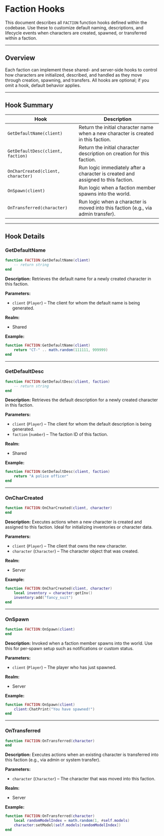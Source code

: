 # Faction Hooks

This document describes all `FACTION` function hooks defined within the codebase. Use these to customize default naming, descriptions, and lifecycle events when characters are created, spawned, or transferred within a faction.

---
## Overview

Each faction can implement these shared- and server-side hooks to control how characters are initialized, described, and handled as they move through creation, spawning, and transfers. All hooks are optional; if you omit a hook, default behavior applies.

---
## Hook Summary

| Hook                       | Description                                                                        |
|----------------------------|------------------------------------------------------------------------------------|
| `GetDefaultName(client)`   | Return the initial character name when a new character is created in this faction. |
| `GetDefaultDesc(client, faction)` | Return the initial character description on creation for this faction.      |
| `OnCharCreated(client, character)` | Run logic immediately after a character is created and assigned to this faction. |
| `OnSpawn(client)`          | Run logic when a faction member spawns into the world.                             |
| `OnTransferred(character)` | Run logic when a character is moved into this faction (e.g., via admin transfer). |

---
## Hook Details

### GetDefaultName

```lua
function FACTION:GetDefaultName(client)
    -- return string
end
````

**Description:**
Retrieves the default name for a newly created character in this faction.

**Parameters:**

* `client` (`Player`) – The client for whom the default name is being generated.

**Realm:**

* Shared

**Example:**

```lua
function FACTION:GetDefaultName(client)
    return "CT-" .. math.random(111111, 999999)
end
```

---
### GetDefaultDesc

```lua
function FACTION:GetDefaultDesc(client, faction)
    -- return string
end
```

**Description:**
Retrieves the default description for a newly created character in this faction.

**Parameters:**

* `client` (`Player`) – The client for whom the default description is being generated.
* `faction` (`number`) – The faction ID of this faction.

**Realm:**

* Shared

**Example:**

```lua
function FACTION:GetDefaultDesc(client, faction)
    return "A police officer"
end
```

---
### OnCharCreated

```lua
function FACTION:OnCharCreated(client, character)
end
```

**Description:**
Executes actions when a new character is created and assigned to this faction. Ideal for initializing inventories or character data.

**Parameters:**

* `client` (`Player`) – The client that owns the new character.
* `character` (`Character`) – The character object that was created.

**Realm:**

* Server

**Example:**

```lua
function FACTION:OnCharCreated(client, character)
    local inventory = character:getInv()
    inventory:add("fancy_suit")
end
```

---
### OnSpawn

```lua
function FACTION:OnSpawn(client)
end
```

**Description:**
Invoked when a faction member spawns into the world. Use this for per-spawn setup such as notifications or custom status.

**Parameters:**

* `client` (`Player`) – The player who has just spawned.

**Realm:**

* Server

**Example:**

```lua
function FACTION:OnSpawn(client)
    client:ChatPrint("You have spawned!")
end
```

---
### OnTransferred

```lua
function FACTION:OnTransferred(character)
end
```

**Description:**
Executes actions when an existing character is transferred into this faction (e.g., via admin or system transfer).

**Parameters:**

* `character` (`Character`) – The character that was moved into this faction.

**Realm:**

* Server

**Example:**

```lua
function FACTION:OnTransferred(character)
    local randomModelIndex = math.random(1, #self.models)
    character:setModel(self.models[randomModelIndex])
end
```
